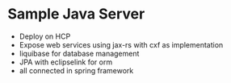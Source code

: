Sample Java Server
============

 - Deploy on HCP
 - Expose web services using jax-rs with cxf as implementation
 - liquibase for database management
 - JPA with eclipselink for orm
 - all connected in spring framework
